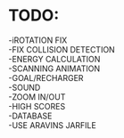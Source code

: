 TODO:<br/>
=

-iROTATION FIX<br/>
-FIX COLLISION DETECTION<br/>
-ENERGY CALCULATION<br/>
-SCANNING ANIMATION<br/>
-GOAL/RECHARGER<br/>
-SOUND<br/>
-ZOOM IN/OUT<br/>
-HIGH SCORES<br/>
-DATABASE<br/>
-USE ARAVINS JARFILE<br/>
